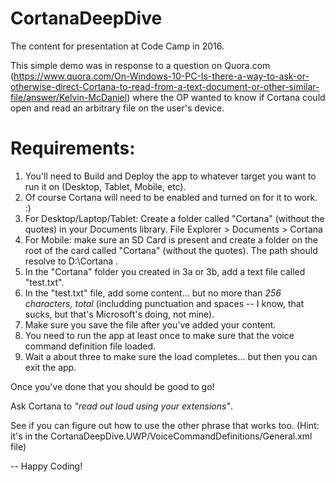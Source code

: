 # CortanaDeepDive
The content for presentation at Code Camp in 2016.

This simple demo was in response to a question on Quora.com (https://www.quora.com/On-Windows-10-PC-Is-there-a-way-to-ask-or-otherwise-direct-Cortana-to-read-from-a-text-document-or-other-similar-file/answer/Kelvin-McDaniel) where the OP wanted to know if Cortana could open and read an arbitrary file on the user's device.

# Requirements:
1. You'll need to Build and Deploy the app to whatever target you want to run it on (Desktop, Tablet, Mobile, etc).
2. Of course Cortana will need to be enabled and turned on for it to work.  :)
3. For Desktop/Laptop/Tablet: Create a folder called "Cortana" (without the quotes) in your Documents library. File Explorer > Documents > Cortana
4. For Mobile: make sure an SD Card is present and create a folder on the root of the card called "Cortana" (without the quotes). The path should resolve to D:\Cortana .
5. In the "Cortana" folder you created in 3a or 3b, add a text file called "test.txt".
6. In the "test.txt" file, add some content... but no more than *256 characters, total* (includding punctuation and spaces -- I know, that sucks, but that's Microsoft's doing, not mine).
7. Make sure you save the file after you've added your content.
8. You need to run the app at least once to make sure that the voice command definition file loaded.
9. Wait a about three to make sure the load completes... but then you can exit the app.

Once you've done that you should be good to go!

Ask Cortana to *"read out loud using your extensions"*. 

See if you can figure out how to use the other phrase that works too. 
(Hint: it's in the CortanaDeepDive.UWP/VoiceCommandDefinitions/General.xml file)

-- Happy Coding!
